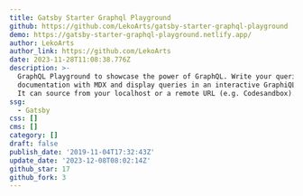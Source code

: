 ```yaml
---
title: Gatsby Starter Graphql Playground
github: https://github.com/LekoArts/gatsby-starter-graphql-playground
demo: https://gatsby-starter-graphql-playground.netlify.app/
author: LekoArts
author_link: https://github.com/LekoArts
date: 2023-11-28T11:08:38.776Z
description: >-
  GraphQL Playground to showcase the power of GraphQL. Write your queries and
  documentation with MDX and display queries in an interactive GraphiQL window.
  It can source from your localhost or a remote URL (e.g. Codesandbox).
ssg:
  - Gatsby
css: []
cms: []
category: []
draft: false
publish_date: '2019-11-04T17:32:43Z'
update_date: '2023-12-08T08:02:14Z'
github_star: 17
github_fork: 3
---
```

